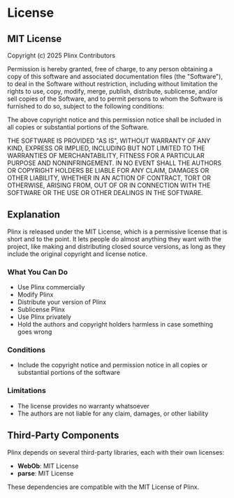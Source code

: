 # License

## MIT License

Copyright (c) 2025 Plinx Contributors

Permission is hereby granted, free of charge, to any person obtaining a copy
of this software and associated documentation files (the "Software"), to deal
in the Software without restriction, including without limitation the rights
to use, copy, modify, merge, publish, distribute, sublicense, and/or sell
copies of the Software, and to permit persons to whom the Software is
furnished to do so, subject to the following conditions:

The above copyright notice and this permission notice shall be included in all
copies or substantial portions of the Software.

THE SOFTWARE IS PROVIDED "AS IS", WITHOUT WARRANTY OF ANY KIND, EXPRESS OR
IMPLIED, INCLUDING BUT NOT LIMITED TO THE WARRANTIES OF MERCHANTABILITY,
FITNESS FOR A PARTICULAR PURPOSE AND NONINFRINGEMENT. IN NO EVENT SHALL THE
AUTHORS OR COPYRIGHT HOLDERS BE LIABLE FOR ANY CLAIM, DAMAGES OR OTHER
LIABILITY, WHETHER IN AN ACTION OF CONTRACT, TORT OR OTHERWISE, ARISING FROM,
OUT OF OR IN CONNECTION WITH THE SOFTWARE OR THE USE OR OTHER DEALINGS IN THE
SOFTWARE.

## Explanation

Plinx is released under the MIT License, which is a permissive license that is short and to the point. It lets people do almost anything they want with the project, like making and distributing closed source versions, as long as they include the original copyright and license notice.

### What You Can Do

- Use Plinx commercially
- Modify Plinx
- Distribute your version of Plinx
- Sublicense Plinx
- Use Plinx privately
- Hold the authors and copyright holders harmless in case something goes wrong

### Conditions

- Include the copyright notice and permission notice in all copies or substantial portions of the software

### Limitations

- The license provides no warranty whatsoever
- The authors are not liable for any claim, damages, or other liability

## Third-Party Components

Plinx depends on several third-party libraries, each with their own licenses:

- **WebOb**: MIT License
- **parse**: MIT License

These dependencies are compatible with the MIT License of Plinx.